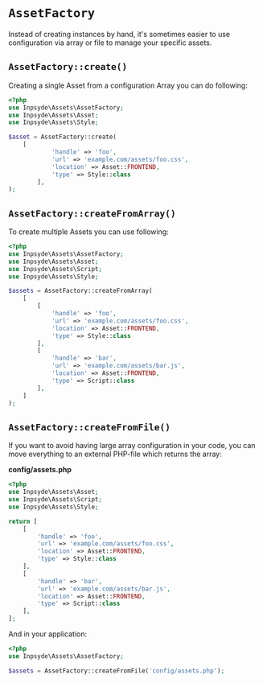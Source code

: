 # `AssetFactory`
Instead of creating instances by hand, it's sometimes easier to use configuration via array or file to manage your specific assets.

## `AssetFactory::create()`

Creating a single Asset from a configuration Array you can do following:

```php
<?php
use Inpsyde\Assets\AssetFactory;
use Inpsyde\Assets\Asset;
use Inpsyde\Assets\Style;

$asset = AssetFactory::create(
    [
    		'handle' => 'foo',
    		'url' => 'example.com/assets/foo.css',
    		'location' => Asset::FRONTEND,
    		'type' => Style::class
        ],
);
```

## `AssetFactory::createFromArray()`

To create multiple Assets you can use following:

```php
<?php
use Inpsyde\Assets\AssetFactory;
use Inpsyde\Assets\Asset;
use Inpsyde\Assets\Script;
use Inpsyde\Assets\Style;

$assets = AssetFactory::createFromArray(
    [
        [
            'handle' => 'foo',
            'url' => 'example.com/assets/foo.css',
            'location' => Asset::FRONTEND,
            'type' => Style::class
        ],
        [
            'handle' => 'bar',
            'url' => 'example.com/assets/bar.js',
            'location' => Asset::FRONTEND,
            'type' => Script::class
        ],
    ]
);
```

## `AssetFactory::createFromFile()`

If you want to avoid having large array configuration in your code, you can move everything to an external PHP-file which returns the array:

**config/assets.php**
```php
<?php
use Inpsyde\Assets\Asset;
use Inpsyde\Assets\Script;
use Inpsyde\Assets\Style;

return [
    [
		'handle' => 'foo',
		'url' => 'example.com/assets/foo.css',
		'location' => Asset::FRONTEND,
		'type' => Style::class
    ],
    [
		'handle' => 'bar',
		'url' => 'example.com/assets/bar.js',
		'location' => Asset::FRONTEND,
		'type' => Script::class
    ],
];
``` 

And in your application:

```php
<?php
use Inpsyde\Assets\AssetFactory;

$assets = AssetFactory::createFromFile('config/assets.php');
```
